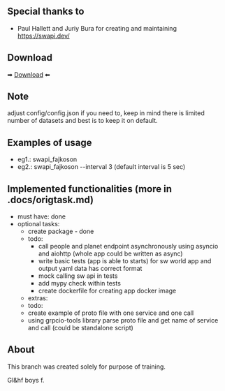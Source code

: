 
## Special thanks to 
- Paul Hallett and Juriy Bura for creating and maintaining https://swapi.dev/ 

## Download

➡ [Download](https://https://github.com/fajkoson/swapi/download) ⬅

## Note
adjust config/config.json if you need to, keep in mind there is limited 
number of datasets and best is to keep it on default.

## Examples of usage
- eg1.: swapi_fajkoson
- eg2.: swapi_fajkoson --interval 3 (default interval is 5 sec)


## Implemented functionalities (more in .docs/origtask.md)
- must have: done
- optional tasks: 
    - create package - done
    - todo:
        - call people and planet endpoint asynchronously using asyncio and aiohttp (whole app could be written as async)
        - write basic tests (app is able to starts) for sw world app and output yaml data has correct format
        - mock calling sw api in tests
        - add mypy check within tests
        - create dockerfile for creating app docker image
    - extras:
    - todo:
    - create example of proto file with one service and one call
    - using grpcio-tools library parse proto file and get name of service and call (could be standalone script)

## About
This branch was created solely for purpose of training.

Gl&hf boys f.
